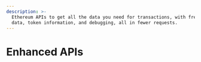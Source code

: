 ```yaml
---
description: >-
  Ethereum APIs to get all the data you need for transactions, with free archive
  data, token information, and debugging, all in fewer requests.
---
```


# Enhanced APIs

